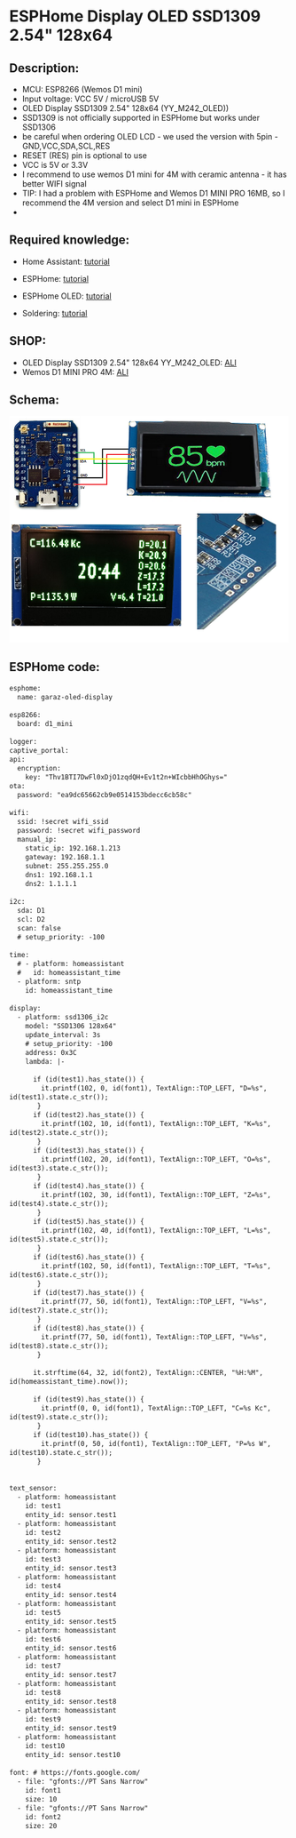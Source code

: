 # ESPHome Display OLED SSD1309 2.54" 128x64

## Description:

- MCU: ESP8266 (Wemos D1 mini)
- Input voltage: VCC 5V / microUSB 5V
- OLED Display SSD1309 2.54" 128x64 (YY_M242_OLED))
- SSD1309 is not officially supported in ESPHome but works under SSD1306
- be careful when ordering OLED LCD - we used the version with 5pin - GND,VCC,SDA,SCL,RES
- RESET (RES) pin is optional to use
- VCC is 5V or 3.3V
- I recommend to use wemos D1 mini for 4M with ceramic antenna - it has better WIFI signal
- TIP: I had a problem with ESPHome and Wemos D1 MINI PRO 16MB, so I recommend the 4M version and select D1 mini in ESPHome
- 
## Required knowledge:

- Home Assistant: [tutorial](https://www.youtube.com/watch?v=u_aKcf_F1MM) 

- ESPHome:        [tutorial](https://www.youtube.com/watch?v=mj-24SZLQKk) 

- ESPHome OLED:   [tutorial](https://esphome.io/components/display/ssd1306.html)

- Soldering:      [tutorial](https://www.youtube.com/watch?v=6rmErwU5E-k) 

## SHOP:
- OLED Display SSD1309 2.54" 128x64 YY_M242_OLED: [ALI](https://www.aliexpress.com/item/1005003950796751.html?spm=a2g0o.order_list.order_list_main.11.6d691802H1X2WS)
- Wemos D1 MINI PRO 4M: [ALI](https://www.aliexpress.com/item/32651747570.html?spm=a2g0o.productlist.main.1.4eef1669TC16QR&algo_pvid=9641c780-8b15-40e0-b9f9-39ecbb8e2ada&algo_exp_id=9641c780-8b15-40e0-b9f9-39ecbb8e2ada-0&pdp_ext_f=%7B%22sku_id%22%3A%2266484777552%22%7D&pdp_npi=2%40dis%21CZK%2156.45%2146.25%21%21%21%21%21%40212278f516736412240398368d0665%2166484777552%21sea&curPageLogUid=jzLecbtbu4kv)

## Schema:
![Schematic](https://github.com/peca2345/ESPHome-Display-OLED-SSD1309/blob/main/schema.png?raw=true)

## ESPHome code:
```
esphome:
  name: garaz-oled-display

esp8266:
  board: d1_mini

logger:
captive_portal:
api:
  encryption:
    key: "Thv1BTI7DwFl0xDjO1zqdQH+Ev1t2n+WIcbbHhOGhys="
ota:
  password: "ea9dc65662cb9e0514153bdecc6cb58c"

wifi: 
  ssid: !secret wifi_ssid
  password: !secret wifi_password
  manual_ip:
    static_ip: 192.168.1.213
    gateway: 192.168.1.1
    subnet: 255.255.255.0  
    dns1: 192.168.1.1
    dns2: 1.1.1.1

i2c:
  sda: D1
  scl: D2
  scan: false
  # setup_priority: -100

time:
  # - platform: homeassistant
  #   id: homeassistant_time
  - platform: sntp
    id: homeassistant_time

display:
  - platform: ssd1306_i2c
    model: "SSD1306 128x64"
    update_interval: 3s
    # setup_priority: -100
    address: 0x3C
    lambda: |-

      if (id(test1).has_state()) {          
        it.printf(102, 0, id(font1), TextAlign::TOP_LEFT, "D=%s", id(test1).state.c_str()); 
       }
      if (id(test2).has_state()) {        
        it.printf(102, 10, id(font1), TextAlign::TOP_LEFT, "K=%s", id(test2).state.c_str()); 
       }
      if (id(test3).has_state()) {         
        it.printf(102, 20, id(font1), TextAlign::TOP_LEFT, "O=%s", id(test3).state.c_str());
       }
      if (id(test4).has_state()) {         
        it.printf(102, 30, id(font1), TextAlign::TOP_LEFT, "Z=%s", id(test4).state.c_str());
       }     
      if (id(test5).has_state()) {        
        it.printf(102, 40, id(font1), TextAlign::TOP_LEFT, "L=%s", id(test5).state.c_str()); 
       } 
      if (id(test6).has_state()) {
        it.printf(102, 50, id(font1), TextAlign::TOP_LEFT, "T=%s", id(test6).state.c_str()); 
       }        
      if (id(test7).has_state()) {        
        it.printf(77, 50, id(font1), TextAlign::TOP_LEFT, "V=%s", id(test7).state.c_str());
       } 
      if (id(test8).has_state()) {        
        it.printf(77, 50, id(font1), TextAlign::TOP_LEFT, "V=%s", id(test8).state.c_str());
       } 

      it.strftime(64, 32, id(font2), TextAlign::CENTER, "%H:%M", id(homeassistant_time).now()); 

      if (id(test9).has_state()) {        
        it.printf(0, 0, id(font1), TextAlign::TOP_LEFT, "C=%s Kc", id(test9).state.c_str());
       } 
      if (id(test10).has_state()) {        
        it.printf(0, 50, id(font1), TextAlign::TOP_LEFT, "P=%s W", id(test10).state.c_str());
       } 


text_sensor:
  - platform: homeassistant
    id: test1
    entity_id: sensor.test1
  - platform: homeassistant
    id: test2
    entity_id: sensor.test2
  - platform: homeassistant
    id: test3
    entity_id: sensor.test3 
  - platform: homeassistant
    id: test4
    entity_id: sensor.test4
  - platform: homeassistant
    id: test5
    entity_id: sensor.test5
  - platform: homeassistant
    id: test6
    entity_id: sensor.test6
  - platform: homeassistant
    id: test7
    entity_id: sensor.test7
  - platform: homeassistant
    id: test8
    entity_id: sensor.test8
  - platform: homeassistant
    id: test9
    entity_id: sensor.test9
  - platform: homeassistant
    id: test10
    entity_id: sensor.test10

font: # https://fonts.google.com/
  - file: "gfonts://PT Sans Narrow"
    id: font1
    size: 10
  - file: "gfonts://PT Sans Narrow"
    id: font2
    size: 20    
```
